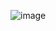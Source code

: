 ![image](https://github.com/akhi07rx/SIMPLE-CONTACT-US-PAGE-USING-HTML/assets/89210430/15c8f826-93b3-43b2-8748-4ff93c0c8270)
